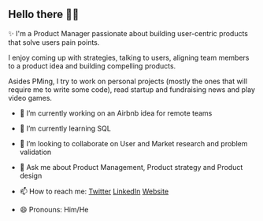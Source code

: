 ## Hello there 👋🏾

✨ I'm a Product Manager passionate about building user-centric products that solve users pain points.

I enjoy coming up with strategies, talking to users, aligning team members to a product idea and building compelling products.

Asides PMing, I try to work on personal projects (mostly the ones that will require me to write some code), read startup and fundraising news and play video games.

- 🔭 I’m currently working on an Airbnb idea for remote teams
- 🌱 I’m currently learning SQL
- 👯 I’m looking to collaborate on User and Market research and problem validation
- 💬 Ask me about Product Management, Product strategy and Product design
- 📫 How to reach me:  [Twitter](https://twitter.com/steve_dammy) [LinkedIn](https://linkedin.com/in/damilola-ajiboye) [Website](https://damilolaa.xyz)

- 😄 Pronouns: Him/He

